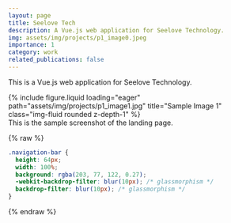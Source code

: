 ```yaml
---
layout: page
title: Seelove Tech
description: A Vue.js web application for Seelove Technology.
img: assets/img/projects/p1_image0.jpeg
importance: 1
category: work
related_publications: false
---
```


This is a Vue.js web application for Seelove Technology.

<div class="row">
    <div class="col-sm mt-3 mt-md-0">
        {% include figure.liquid loading="eager" path="assets/img/projects/p1_image1.jpg" title="Sample Image 1" class="img-fluid rounded z-depth-1" %}
    </div>
</div>
<div class="caption">
    This is the sample screenshot of the landing page.
</div>

{% raw %}

```css
.navigation-bar {
  height: 64px;
  width: 100%;
  background: rgba(203, 77, 122, 0.27);
  -webkit-backdrop-filter: blur(10px); /* glassmorphism */
  backdrop-filter: blur(10px); /* glassmorphism */
}
```

{% endraw %}
